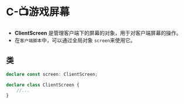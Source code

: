 # C-📺游戏屏幕

- **ClientScreen** 是管理客户端下的屏幕的对象，用于对客户端屏幕的操作。
- 在`客户端脚本`中，可以通过全局对象 `screen`来使用它。


## 类

```typescript
declare const screen: ClientScreen;

declare class ClientScreen {
    //...
}
```

